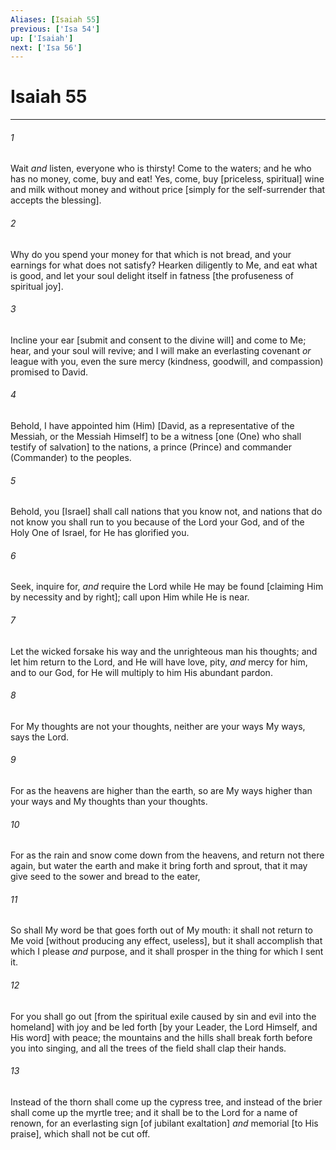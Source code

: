```yaml
---
Aliases: [Isaiah 55]
previous: ['Isa 54']
up: ['Isaiah']
next: ['Isa 56']
---
```

# Isaiah 55

***














###### 1 






Wait _and_ listen, everyone who is thirsty! Come to the waters; and he who has no money, come, buy and eat! Yes, come, buy [priceless, spiritual] wine and milk without money and without price [simply for the self-surrender that accepts the blessing]. 













###### 2 






Why do you spend your money for that which is not bread, and your earnings for what does not satisfy? Hearken diligently to Me, and eat what is good, and let your soul delight itself in fatness [the profuseness of spiritual joy]. 













###### 3 






Incline your ear [submit and consent to the divine will] and come to Me; hear, and your soul will revive; and I will make an everlasting covenant _or_ league with you, even the sure mercy (kindness, goodwill, and compassion) promised to David. 













###### 4 






Behold, I have appointed him (Him) [David, as a representative of the Messiah, or the Messiah Himself] to be a witness [one (One) who shall testify of salvation] to the nations, a prince (Prince) and commander (Commander) to the peoples. 













###### 5 






Behold, you [Israel] shall call nations that you know not, and nations that do not know you shall run to you because of the Lord your God, and of the Holy One of Israel, for He has glorified you. 













###### 6 






Seek, inquire for, _and_ require the Lord while He may be found [claiming Him by necessity and by right]; call upon Him while He is near. 













###### 7 






Let the wicked forsake his way and the unrighteous man his thoughts; and let him return to the Lord, and He will have love, pity, _and_ mercy for him, and to our God, for He will multiply to him His abundant pardon. 













###### 8 






For My thoughts are not your thoughts, neither are your ways My ways, says the Lord. 













###### 9 






For as the heavens are higher than the earth, so are My ways higher than your ways and My thoughts than your thoughts. 













###### 10 






For as the rain and snow come down from the heavens, and return not there again, but water the earth and make it bring forth and sprout, that it may give seed to the sower and bread to the eater, 













###### 11 






So shall My word be that goes forth out of My mouth: it shall not return to Me void [without producing any effect, useless], but it shall accomplish that which I please _and_ purpose, and it shall prosper in the thing for which I sent it. 













###### 12 






For you shall go out [from the spiritual exile caused by sin and evil into the homeland] with joy and be led forth [by your Leader, the Lord Himself, and His word] with peace; the mountains and the hills shall break forth before you into singing, and all the trees of the field shall clap their hands. 













###### 13 






Instead of the thorn shall come up the cypress tree, and instead of the brier shall come up the myrtle tree; and it shall be to the Lord for a name of renown, for an everlasting sign [of jubilant exaltation] _and_ memorial [to His praise], which shall not be cut off.
